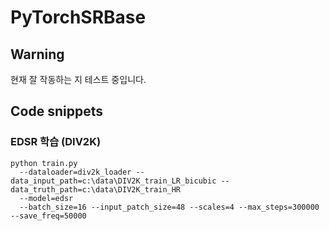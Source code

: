# PyTorchSRBase
 
## Warning
현재 잘 작동하는 지 테스트 중입니다.

## Code snippets

### EDSR 학습 (DIV2K)
```shell
python train.py
  --dataloader=div2k_loader --data_input_path=c:\data\DIV2K_train_LR_bicubic --data_truth_path=c:\data\DIV2K_train_HR
  --model=edsr
  --batch_size=16 --input_patch_size=48 --scales=4 --max_steps=300000 --save_freq=50000
```
